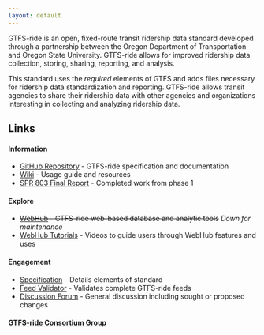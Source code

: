 ```yaml
---
layout: default
---
```

GTFS-ride is an open, fixed-route transit ridership data standard developed through a partnership between the Oregon Department of Transportation and Oregon State University. GTFS-ride allows for improved ridership data collection, storing, sharing, reporting, and analysis.

This standard uses the _required_ elements of GTFS and adds files necessary for ridership data standardization and reporting. GTFS-ride allows transit agencies to share their ridership data with other agencies and organizations interesting in collecting and analyzing ridership data.

## Links

#### Information
*	[GitHub Repository](http://github.gtfs-ride.org) - GTFS-ride specification and documentation
*	[Wiki](http://wiki.gtfs-ride.org) - Usage guide and resources
* [SPR 803 Final Report](https://www.oregon.gov/ODOT/Programs/ResearchDocuments/SPR_803_Final%20Strategic%20Public%20Transit%20Investment.pdf) - Completed work from phase 1

#### Explore 
*	~~[WebHub](http://webhub.gtfs-ride.org) - GTFS-ride web-based database and analytic tools~~ _Down for maintenance_
*	[WebHub Tutorials](videos.md) - Videos to guide users through WebHub features and uses

#### Engagement
*	[Specification](http://spec.gtfs-ride.org) - Details elements of standard
*	[Feed Validator](http://validation.gtfs-ride.org) - Validates complete GTFS-ride feeds
*	[Discussion Forum](http://forum.gtfs-ride.org) - General discussion including sought or proposed changes

#### [GTFS-ride Consortium Group](consortium/meetings.md)
